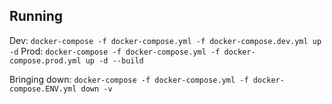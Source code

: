 ## Running

Dev: `docker-compose -f docker-compose.yml -f docker-compose.dev.yml up -d`
Prod: `docker-compose -f docker-compose.yml -f docker-compose.prod.yml up -d --build`

Bringing down:   `docker-compose -f docker-compose.yml -f docker-compose.ENV.yml down -v`
